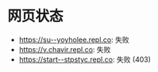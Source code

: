 # 网页状态
- https://su--yoyholee.repl.co: 失败
- https://v.chavir.repl.co: 失败
- https://start--stpstyc.repl.co: 失败 (403)
